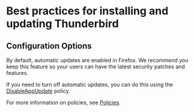 # Best practices for installing and updating Thunderbird

## Configuration Options <a id="w_configuration-options"></a>

By default, automatic updates are enabled in Firefox. We recommend you keep this feature so your users can have the latest security patches and features.

If you need to turn off automatic updates, you can do this using the [DisableAppUpdate](https://github.com/thundernest/policy-templates/blob/master/README.md#disableappupdate) policy.

For more information on policies, see [Policies](https://support.mozilla.org/products/firefox-enterprise/policies-enterprise).

